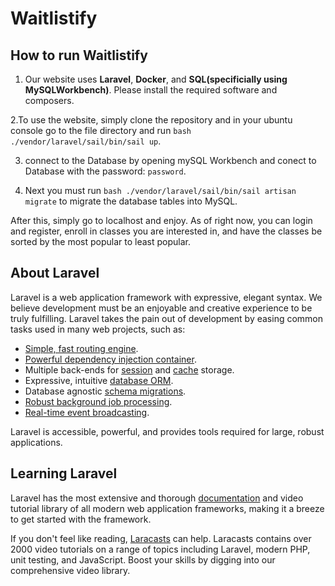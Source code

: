 # Waitlistify
## How to run Waitlistify
1. Our website uses **Laravel**, **Docker**, and **SQL(specificially using MySQLWorkbench)**. Please install the required software and composers.

2.To use the website, simply clone the repository and in your ubuntu console go to the file directory and run `bash ./vendor/laravel/sail/bin/sail up`. 

3. connect to the Database by opening mySQL Workbench and conect to Database with the password: `password`. 

4. Next you must run `bash ./vendor/laravel/sail/bin/sail artisan migrate` to migrate the database tables into MySQL. 

After this, simply go to localhost and enjoy. As of right now, you can login and register, enroll in classes you are interested in, and have the classes be sorted by the most popular to least popular. 

## About Laravel

Laravel is a web application framework with expressive, elegant syntax. We believe development must be an enjoyable and creative experience to be truly fulfilling. Laravel takes the pain out of development by easing common tasks used in many web projects, such as:

- [Simple, fast routing engine](https://laravel.com/docs/routing).
- [Powerful dependency injection container](https://laravel.com/docs/container).
- Multiple back-ends for [session](https://laravel.com/docs/session) and [cache](https://laravel.com/docs/cache) storage.
- Expressive, intuitive [database ORM](https://laravel.com/docs/eloquent).
- Database agnostic [schema migrations](https://laravel.com/docs/migrations).
- [Robust background job processing](https://laravel.com/docs/queues).
- [Real-time event broadcasting](https://laravel.com/docs/broadcasting).

Laravel is accessible, powerful, and provides tools required for large, robust applications.

## Learning Laravel

Laravel has the most extensive and thorough [documentation](https://laravel.com/docs) and video tutorial library of all modern web application frameworks, making it a breeze to get started with the framework.

If you don't feel like reading, [Laracasts](https://laracasts.com) can help. Laracasts contains over 2000 video tutorials on a range of topics including Laravel, modern PHP, unit testing, and JavaScript. Boost your skills by digging into our comprehensive video library.



